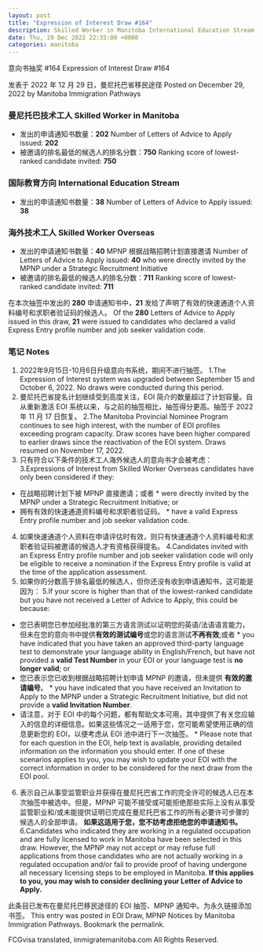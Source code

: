 ```yaml
---
layout: post
title: "Expression of Interest Draw #164"
description: Skilled Worker in Manitoba International Education Stream Skilled Worker Overseas Of the 280 Letters of Advice to Apply issued in this draw, 21 were issued to candidates who declared a valid Express Entry profile number and job seeker validation code. … Continue reading →
date: Thu, 29 Dec 2022 22:33:00 +0000
categories: manitoba
---
```


意向书抽奖 #164	Expression of Interest Draw #164

发表于 2022 年 12 月 29 日，曼尼托巴省移民途径	Posted on December 29, 2022 by Manitoba Immigration Pathways

### 曼尼托巴技术工人	Skilled Worker in Manitoba

* 发出的申请通知书数量：**202**	Number of Letters of Advice to Apply issued: **202**
* 被邀请的排名最低的候选人的排名分数：**750**	Ranking score of lowest-ranked candidate invited: **750**

### 国际教育方向	International Education Stream

* 发出的申请通知书数量：**38**	Number of Letters of Advice to Apply issued: **38**

### 海外技术工人	Skilled Worker Overseas

* 发出的申请通知书数量：**40** MPNP 根据战略招聘计划直接邀请	Number of Letters of Advice to Apply issued: **40** who were directly invited by the MPNP under a Strategic Recruitment Initiative
* 被邀请的排名最低的候选人的排名分数：**711**	Ranking score of lowest-ranked candidate invited: **711**

在本次抽签中发出的 **280** 申请通知书中，**21** 发给了声明了有效的快速通道个人资料编号和求职者验证码的候选人。	Of the **280** Letters of Advice to Apply issued in this draw, **21** were issued to candidates who declared a valid Express Entry profile number and job seeker validation code.

### 笔记	Notes

1. 2022年9月15日-10月6日升级意向书系统，期间不进行抽签。	1.The Expression of Interest system was upgraded between September 15 and October 6, 2022. No draws were conducted during this period.
2. 曼尼托巴省提名计划继续受到高度关注，EOI 简介的数量超过了计划容量。自从重新激活 EOI 系统以来，与之前的抽签相比，抽签得分更高。抽签于 2022 年 11 月 17 日恢复。	2.The Manitoba Provincial Nominee Program continues to see high interest, with the number of EOI profiles exceeding program capacity. Draw scores have been higher compared to earlier draws since the reactivation of the EOI system. Draws resumed on November 17, 2022.
3. 只有符合以下条件的技术工人海外候选人的意向书才会被考虑：	3.Expressions of Interest from Skilled Worker Overseas candidates have only been considered if they:
* 在战略招聘计划下被 MPNP 直接邀请；或者	* were directly invited by the MPNP under a Strategic Recruitment Initiative; or
* 拥有有效的快速通道资料编号和求职者验证码。	* have a valid Express Entry profile number and job seeker validation code.
4. 如果快速通道个人资料在申请评估时有效，则只有快速通道个人资料编号和求职者验证码被邀请的候选人才有资格获得提名。	4.Candidates invited with an Express Entry profile number and job seeker validation code will only be eligible to receive a nomination if the Express Entry profile is valid at the time of the application assessment.
5. 如果你的分数高于排名最低的候选人，但你还没有收到申请通知书，这可能是因为：	5.If your score is higher than that of the lowest-ranked candidate but you have not received a Letter of Advice to Apply, this could be because:
* 您已表明您已参加经批准的第三方语言测试以证明您的英语/法语语言能力，但未在您的意向书中提供**有效的测试编号**或您的语言测试**不再有效**;或者	* you have indicated that you have taken an approved third-party language test to demonstrate your language ability in English/French, but have not provided a **valid Test Number** in your EOI or your language test is **no longer valid**; or
* 您已表示您已收到根据战略招聘计划申请 MPNP 的邀请，但未提供 **有效的邀请编号**。	* you have indicated that you have received an Invitation to Apply to the MPNP under a Strategic Recruitment Initiative, but did not provide a **valid Invitation Number**.
* 请注意，对于 EOI 中的每个问题，都有帮助文本可用，其中提供了有关您应输入的信息的详细信息。如果这些情况之一适用于您，您可能希望使用正确的信息更新您的 EOI，以便考虑从 EOI 池中进行下一次抽签。	* Please note that for each question in the EOI, help text is available, providing detailed information on the information you should enter. If one of these scenarios applies to you, you may wish to update your EOI with the correct information in order to be considered for the next draw from the EOI pool.
6. 表示自己从事受监管职业并获得在曼尼托巴省工作的完全许可的候选人已在本次抽签中被选中。但是，MPNP 可能不接受或可能拒绝那些实际上没有从事受监管职业和/或未能提供证明已完成在曼尼托巴省工作的所有必要许可步骤的候选人的全部申请。 **如果这适用于您，您不妨考虑拒绝您的申请通知书。**	6.Candidates who indicated they are working in a regulated occupation and are fully licensed to work in Manitoba have been selected in this draw. However, the MPNP may not accept or may refuse full applications from those candidates who are not actually working in a regulated occupation and/or fail to provide proof of having undergone all necessary licensing steps to be employed in Manitoba. **If this applies to you, you may wish to consider declining your Letter of Advice to Apply.**

此条目已发布在曼尼托巴移民途径的 EOI 抽签、MPNP 通知中。为永久链接添加书签。	This entry was posted in EOI Draw, MPNP Notices by Manitoba Immigration Pathways. Bookmark the permalink.

FCGvisa translated, immigratemanitoba.com All Rights Reserved.
